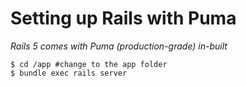 # Setting up Rails with Puma

_Rails 5 comes with Puma (production-grade) in-built_

```shell
$ cd /app #change to the app folder
$ bundle exec rails server
```

